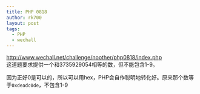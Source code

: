 ```yaml
---
title: PHP 0818
author: rk700
layout: post
tags:
  - PHP
  - wechall
---
```

<a title="http://www.wechall.net/challenge/noother/php0818/index.php" href="http://www.wechall.net/challenge/noother/php0818/index.php" target="_blank">http://www.wechall.net/challenge/noother/php0818/index.php</a>  
这道题要求提供一个和3735929054相等的数，但不能包含1-9。

因为正好0是可以的，所以可以用hex，PHP会自作聪明地转化好。原来那个数等于`0xdeadc0de`，不包含1-9